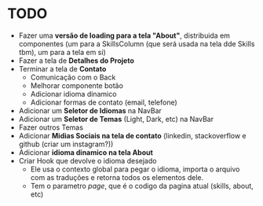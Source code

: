 # TODO

- Fazer uma **versão de loading para a tela "About"**, distribuida em componentes (um para a SkillsColumn (que será usada na tela dde Skills tbm), um para a tela em si)
- Fazer a tela de **Detalhes do Projeto**
- Terminar a tela de **Contato**
  - Comunicação com o Back
  - Melhorar componente botão
  - Adicionar idioma dinamico
  - Adicionar formas de contato (email, telefone)
- Adicionar um **Seletor de Idiomas** na NavBar
- Adicionar um **Seletor de Temas** (Light, Dark, etc) na NavBar
- Fazer outros Temas
- Adicionar **Midias Sociais na tela de contato** (linkedin, stackoverflow e github (criar um instagram?))
- Adicionar **idioma dinamico na tela About**
- Criar Hook que devolve o idioma desejado
  - Ele usa o contexto global para pegar o idioma, importa o arquivo com as traduções e retorna todos os elementos dele.
  - Tem o parametro _page_, que é o codigo da pagina atual (skills, about, etc)
